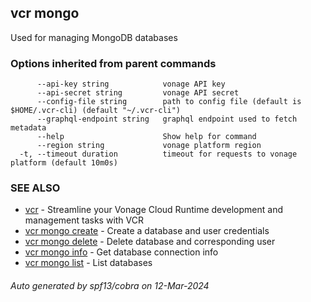 ## vcr mongo

Used for managing MongoDB databases

### Options inherited from parent commands

```
      --api-key string            vonage API key
      --api-secret string         vonage API secret
      --config-file string        path to config file (default is $HOME/.vcr-cli) (default "~/.vcr-cli")
      --graphql-endpoint string   graphql endpoint used to fetch metadata
      --help                      Show help for command
      --region string             vonage platform region
  -t, --timeout duration          timeout for requests to vonage platform (default 10m0s)
```

### SEE ALSO

* [vcr](vcr.md)	 - Streamline your Vonage Cloud Runtime development and management tasks with VCR
* [vcr mongo create](vcr_mongo_create.md)	 - Create a database and user credentials
* [vcr mongo delete](vcr_mongo_delete.md)	 - Delete database and corresponding user
* [vcr mongo info](vcr_mongo_info.md)	 - Get database connection info
* [vcr mongo list](vcr_mongo_list.md)	 - List databases

###### Auto generated by spf13/cobra on 12-Mar-2024
